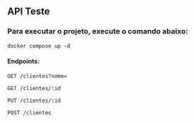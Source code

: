 ## API Teste

### Para executar o projeto, execute o comando abaixo:

```
docker compose up -d
```

#### Endpoints:

```
GET /clientes?nome=
```
```
GET /clientes/:id
```
```
PUT /clientes/:id
```
```
POST /clientes
```